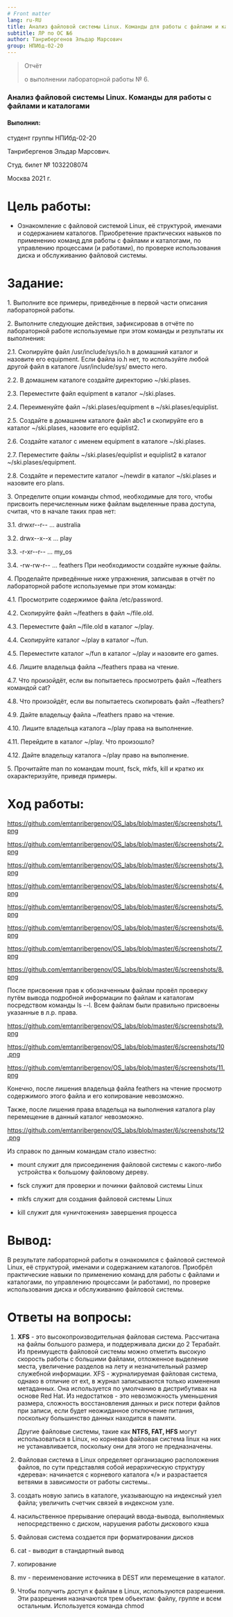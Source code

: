 ```yaml
---
# Front matter
lang: ru-RU
title: Анализ файловой системы Linux. Команды для работы с файлами и каталогами
subtitle: ЛР по ОС №6
author: Танрибергенов Эльдар Марсович
group: НПИбд-02-20
---
```




> Отчёт
>
> о выполнении лабораторной работы № 6.

### Анализ файловой системы Linux. Команды для работы с файлами и каталогами



#### Выполнил:

студент группы НПИбд-02-20

Танрибергенов Эльдар Марсович.

Студ. билет № 1032208074

Москва 2021 г.



# Цель работы:

-   Ознакомление с файловой системой Linux, её структурой, именами и
    содержанием каталогов. Приобретение практических навыков по
    применению команд для работы с файлами и каталогами, по управлению
    процессами (и работами), по проверке использования диска и
    обслуживанию файловой системы.

# Задание:

1\. Выполните все примеры, приведённые в первой части описания
лабораторной работы.

2\. Выполните следующие действия, зафиксировав в отчёте по лабораторной
работе используемые при этом команды и результаты их выполнения:

2.1. Скопируйте файл /usr/include/sys/io.h в домашний каталог и назовите
его equipment. Если файла io.h нет, то используйте любой другой файл в
каталоге /usr/include/sys/ вместо него.

2.2. В домашнем каталоге создайте директорию \~/ski.plases.

2.3. Переместите файл equipment в каталог \~/ski.plases.

2.4. Переименуйте файл \~/ski.plases/equipment в
\~/ski.plases/equiplist.

2.5. Создайте в домашнем каталоге файл abc1 и скопируйте его в каталог
\~/ski.plases, назовите его equiplist2.

2.6. Создайте каталог с именем equipment в каталоге \~/ski.plases.

2.7. Переместите файлы \~/ski.plases/equiplist и equiplist2 в каталог
\~/ski.plases/equipment.

2.8. Создайте и переместите каталог \~/newdir в каталог \~/ski.plases и
назовите его plans.

3\. Определите опции команды chmod, необходимые для того, чтобы присвоить
перечисленным ниже файлам выделенные права доступа, считая, что в начале
таких прав нет:

3.1. drwxr\--r\-- \... australia

3.2. drwx\--x\--x \... play

3.3. -r-xr\--r\-- \... my\_os

3.4. -rw-rw-r\-- \... feathers При необходимости создайте нужные файлы.

4\. Проделайте приведённые ниже упражнения, записывая в отчёт по
лабораторной работе используемые при этом команды:

4.1. Просмотрите содержимое файла /etc/password.

4.2. Скопируйте файл \~/feathers в файл \~/file.old.

4.3. Переместите файл \~/file.old в каталог \~/play.

4.4. Скопируйте каталог \~/play в каталог \~/fun.

4.5. Переместите каталог \~/fun в каталог \~/play и назовите его games.

4.6. Лишите владельца файла \~/feathers права на чтение.

4.7. Что произойдёт, если вы попытаетесь просмотреть файл \~/feathers
командой cat?

4.8. Что произойдёт, если вы попытаетесь скопировать файл \~/feathers?

4.9. Дайте владельцу файла \~/feathers право на чтение.

4.10. Лишите владельца каталога \~/play права на выполнение.

4.11. Перейдите в каталог \~/play. Что произошло?

4.12. Дайте владельцу каталога \~/play право на выполнение.

5\. Прочитайте man по командам mount, fsck, mkfs, kill и кратко их
охарактеризуйте, приведя примеры.

# Ход работы:

https://github.com/emtanribergenov/OS_labs/blob/master/6/screenshots/1.png

https://github.com/emtanribergenov/OS_labs/blob/master/6/screenshots/2.png

https://github.com/emtanribergenov/OS_labs/blob/master/6/screenshots/3.png

https://github.com/emtanribergenov/OS_labs/blob/master/6/screenshots/4.png

https://github.com/emtanribergenov/OS_labs/blob/master/6/screenshots/5.png

https://github.com/emtanribergenov/OS_labs/blob/master/6/screenshots/6.png

https://github.com/emtanribergenov/OS_labs/blob/master/6/screenshots/7.png

https://github.com/emtanribergenov/OS_labs/blob/master/6/screenshots/8.png



После присвоения прав к обозначенным файлам провёл проверку путём вывода
подробной информации по файлам и каталогам посредством команды ls --l.
Всем файлам были правильно присвоены указанные в л.р. права.

https://github.com/emtanribergenov/OS_labs/blob/master/6/screenshots/9.png

https://github.com/emtanribergenov/OS_labs/blob/master/6/screenshots/10.png

https://github.com/emtanribergenov/OS_labs/blob/master/6/screenshots/11.png



Конечно, после лишения владельца файла feathers на чтение просмотр
содержимого этого файла и его копирование невозможно.

Также, после лишения права владельца на выполнения каталога play
перемещение в данный каталог
невозможно.

https://github.com/emtanribergenov/OS_labs/blob/master/6/screenshots/12.png

Из справок по данным командам стало известно:

-   mount служит для присоединения файловой системы с какого-либо
    устройства к большому файловому дереву.

-   fsck служит для проверки и починки файловой системы Linux

-   mkfs служит для создания файловой системы Linux

-   kill служит для «уничтожения» завершения процесса

# Вывод:

В результате лабораторной работы я ознакомился с файловой системой
Linux, её структурой, именами и содержанием каталогов. Приобрёл
практические навыки по применению команд для работы с файлами и
каталогами, по управлению процессами (и работами), по проверке
использования диска и обслуживанию файловой системы.



# Ответы на вопросы:

1. **XFS** - это высокопроизводительная файловая система. Рассчитана на файлы большого размера, и поддерживала диски до 2 Терабайт. Из преимуществ файловой системы можно отметить высокую скорость работы с большими файлами, отложенное выделение места, увеличение разделов на лету и незначительный размер служебной информации. XFS - журналируемая файловая система, однако в отличие от ext, в журнал записываются только изменения метаданных. Она используется по умолчанию в дистрибутивах на основе Red Hat. Из недостатков - это невозможность уменьшения размера, сложность восстановления данных и риск потери файлов при записи, если будет неожиданное отключение питания, поскольку большинство данных находится в памяти.

   Другие файловые системы, такие как **NTFS, FAT, HFS** могут использоваться в Linux, но корневая файловая система linux на них не устанавливается, поскольку они для этого не предназначены.

2.  Файловая система в Linux определяет организацию расположения файлов, по сути представляя собой иерархическую структуру «дерева»: начинается с корневого каталога «/» и разрастается ветвями в зависимости от работы системы.. 

3.  создать новую запись в каталоге, указывающую на индексный узел файла; увеличить счетчик связей в индексном узле. 

4. насильственное прерывание операций ввода-вывода, выполняемых непосредственно с диском, нарушения работы дискового кэша

5.  Файловая система создается при форматировании дисков 

6.  cat - выводит в стандартный вывод

7. копирование 

8.  mv - переименование источника в DEST или перемещение в каталог. 

9.  Чтобы получить доступ к файлам в Linux, используются разрешения. Эти разрешения назначаются трем объектам: файлу, группе и всем остальным. Используется команда chmod

